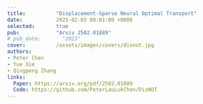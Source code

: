 ```yaml
---
title:          "Displacement-Sparse Neural Optimal Transport"
date:           2025-02-03 00:01:00 +0800
selected:       true
pub:            "Arxiv 2502.01889"
# pub_date:       "2023"
cover:          /assets/images/covers/disnot.jpg
authors:
- Peter Chen
- Yue Xie
- Qingpeng Zhang
links:
  Paper: https://arxiv.org/pdf/2502.01889
  Code: https://github.com/PeterLauLukChen/DisNOT
---
```

